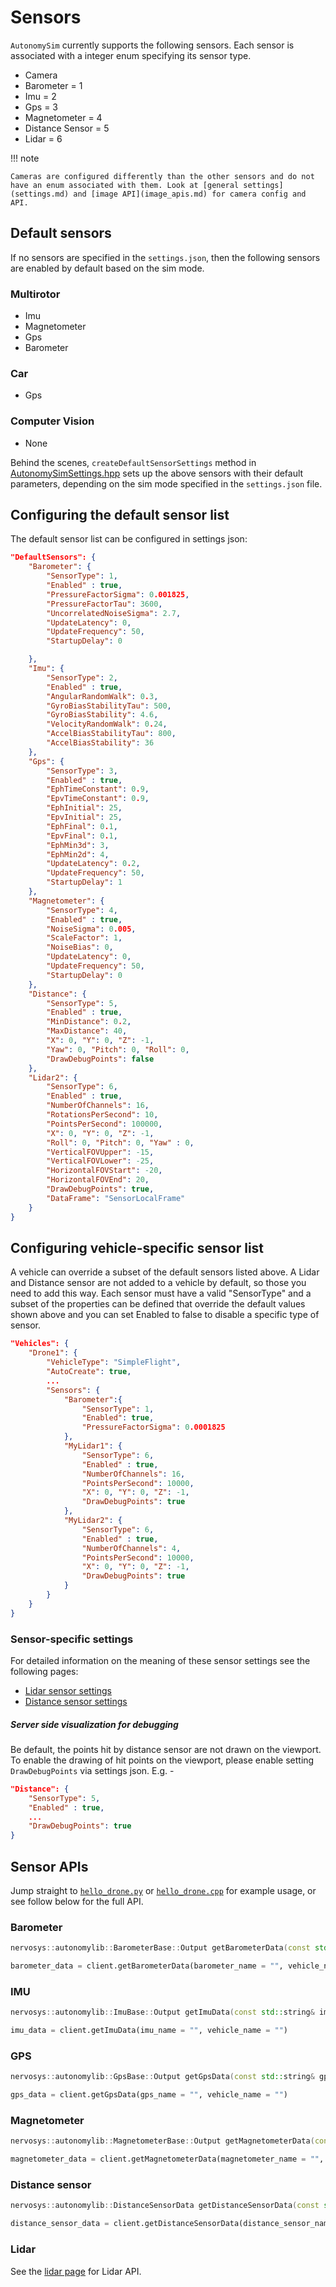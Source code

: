 # Sensors

`AutonomySim` currently supports the following sensors. Each sensor is associated with a integer enum specifying its sensor type.

* Camera
* Barometer = 1
* Imu = 2
* Gps = 3
* Magnetometer = 4
* Distance Sensor = 5
* Lidar = 6

!!! note

    Cameras are configured differently than the other sensors and do not have an enum associated with them. Look at [general settings](settings.md) and [image API](image_apis.md) for camera config and API.

## Default sensors

If no sensors are specified in the `settings.json`, then the following sensors are enabled by default based on the sim mode.

### Multirotor

* Imu
* Magnetometer
* Gps
* Barometer

### Car

* Gps

### Computer Vision

* None

Behind the scenes, `createDefaultSensorSettings` method in [AutonomySimSettings.hpp](https://github.com/nervosys/AutonomySim/blob/main/AutonomyLib/include/common/AutonomySimSettings.hpp) sets up the above sensors with their default parameters, depending on the sim mode specified in the `settings.json` file.

## Configuring the default sensor list

The default sensor list can be configured in settings json:

```json
"DefaultSensors": {
    "Barometer": {
        "SensorType": 1,
        "Enabled" : true,
        "PressureFactorSigma": 0.001825,
        "PressureFactorTau": 3600,
        "UncorrelatedNoiseSigma": 2.7,
        "UpdateLatency": 0,
        "UpdateFrequency": 50,
        "StartupDelay": 0

    },
    "Imu": {
        "SensorType": 2,
        "Enabled" : true,
        "AngularRandomWalk": 0.3,
        "GyroBiasStabilityTau": 500,
        "GyroBiasStability": 4.6,
        "VelocityRandomWalk": 0.24,
        "AccelBiasStabilityTau": 800,
        "AccelBiasStability": 36
    },
    "Gps": {
        "SensorType": 3,
        "Enabled" : true,
        "EphTimeConstant": 0.9,
        "EpvTimeConstant": 0.9,
        "EphInitial": 25,
        "EpvInitial": 25,
        "EphFinal": 0.1,
        "EpvFinal": 0.1,
        "EphMin3d": 3,
        "EphMin2d": 4,
        "UpdateLatency": 0.2,
        "UpdateFrequency": 50,
        "StartupDelay": 1
    },
    "Magnetometer": {
        "SensorType": 4,
        "Enabled" : true,
        "NoiseSigma": 0.005,
        "ScaleFactor": 1,
        "NoiseBias": 0,
        "UpdateLatency": 0,
        "UpdateFrequency": 50,
        "StartupDelay": 0
    },
    "Distance": {
        "SensorType": 5,
        "Enabled" : true,
        "MinDistance": 0.2,
        "MaxDistance": 40,
        "X": 0, "Y": 0, "Z": -1,
        "Yaw": 0, "Pitch": 0, "Roll": 0,
        "DrawDebugPoints": false
    },
    "Lidar2": {
        "SensorType": 6,
        "Enabled" : true,
        "NumberOfChannels": 16,
        "RotationsPerSecond": 10,
        "PointsPerSecond": 100000,
        "X": 0, "Y": 0, "Z": -1,
        "Roll": 0, "Pitch": 0, "Yaw" : 0,
        "VerticalFOVUpper": -15,
        "VerticalFOVLower": -25,
        "HorizontalFOVStart": -20,
        "HorizontalFOVEnd": 20,
        "DrawDebugPoints": true,
        "DataFrame": "SensorLocalFrame"
    }
}
```

## Configuring vehicle-specific sensor list

A vehicle can override a subset of the default sensors listed above. A Lidar and Distance sensor are not added to a vehicle by default, so those you need to add this way. Each sensor must have a valid "SensorType" and a subset of the properties can be defined that override the default values shown above and you can set Enabled to false to disable a specific type of sensor.

```json
"Vehicles": {
    "Drone1": {
        "VehicleType": "SimpleFlight",
        "AutoCreate": true,
        ...
        "Sensors": {
            "Barometer":{
                "SensorType": 1,
                "Enabled": true,
                "PressureFactorSigma": 0.0001825
            },
            "MyLidar1": {
                "SensorType": 6,
                "Enabled" : true,
                "NumberOfChannels": 16,
                "PointsPerSecond": 10000,
                "X": 0, "Y": 0, "Z": -1,
                "DrawDebugPoints": true
            },
            "MyLidar2": {
                "SensorType": 6,
                "Enabled" : true,
                "NumberOfChannels": 4,
                "PointsPerSecond": 10000,
                "X": 0, "Y": 0, "Z": -1,
                "DrawDebugPoints": true
            }
        }
    }
}
```

### Sensor-specific settings

For detailed information on the meaning of these sensor settings
see the following pages:

* [Lidar sensor settings](lidar.md)
* [Distance sensor settings](distance_sensor.md)

##### Server side visualization for debugging

Be default, the points hit by distance sensor are not drawn on the viewport. To enable the drawing of hit points on the viewport, please enable setting `DrawDebugPoints` via settings json. E.g. -

```json
"Distance": {
    "SensorType": 5,
    "Enabled" : true,
    ...
    "DrawDebugPoints": true
}
```

## Sensor APIs

Jump straight to [`hello_drone.py`](https://github.com/nervosys/AutonomySim/blob/main/PythonClient/multirotor/hello_drone.py) or [`hello_drone.cpp`](https://github.com/nervosys/AutonomySim/blob/main/HelloDrone/main.cpp) for example usage, or see follow below for the full API.

### Barometer

```cpp
nervosys::autonomylib::BarometerBase::Output getBarometerData(const std::string& barometer_name, const std::string& vehicle_name);
```

```python
barometer_data = client.getBarometerData(barometer_name = "", vehicle_name = "")
```

### IMU

```cpp
nervosys::autonomylib::ImuBase::Output getImuData(const std::string& imu_name = "", const std::string& vehicle_name = "");
```

```python
imu_data = client.getImuData(imu_name = "", vehicle_name = "")
```

### GPS

```cpp
nervosys::autonomylib::GpsBase::Output getGpsData(const std::string& gps_name = "", const std::string& vehicle_name = "");
```

```python
gps_data = client.getGpsData(gps_name = "", vehicle_name = "")
```

### Magnetometer

```cpp
nervosys::autonomylib::MagnetometerBase::Output getMagnetometerData(const std::string& magnetometer_name = "", const std::string& vehicle_name = "");
```

```python
magnetometer_data = client.getMagnetometerData(magnetometer_name = "", vehicle_name = "")
```

### Distance sensor

```cpp
nervosys::autonomylib::DistanceSensorData getDistanceSensorData(const std::string& distance_sensor_name = "", const std::string& vehicle_name = "");
```

```python
distance_sensor_data = client.getDistanceSensorData(distance_sensor_name = "", vehicle_name = "")
```

### Lidar

See the [lidar page](lidar.md) for Lidar API.
